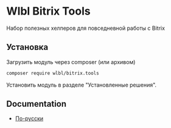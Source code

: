 # Wlbl Bitrix Tools

Набор полезных хелперов для повседневной работы с Bitrix

## Установка

Загрузить модуль через composer (или архивом)
```bash
composer require wlbl/bitrix.tools
```
Установить модуль в разделе "Установленные решения".

## Documentation

* [По-русски](docs/ru/README.md)